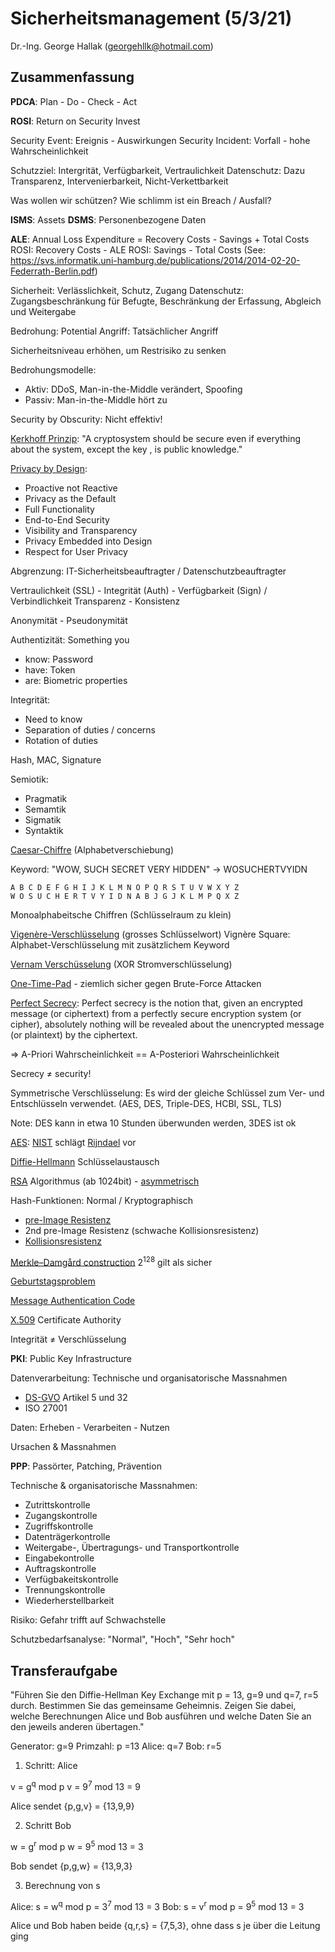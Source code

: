 # Sicherheitsmanagement (5/3/21)
Dr.-Ing. George Hallak ([georgehllk@hotmail.com](mailto:georgehllk@hotmail.com))

## Zusammenfassung

**PDCA**: Plan - Do - Check - Act

**ROSI**: Return on Security Invest

Security Event: Ereignis - Auswirkungen
Security Incident: Vorfall - hohe Wahrscheinlichkeit

Schutzziel: Intergrität, Verfügbarkeit, Vertraulichkeit
Datenschutz: Dazu Transparenz, Intervenierbarkeit, Nicht-Verkettbarkeit

Was wollen wir schützen? Wie schlimm ist ein Breach / Ausfall?

**ISMS**: Assets
**DSMS**: Personenbezogene Daten

**ALE**: Annual Loss Expenditure = Recovery Costs - Savings + Total Costs
ROSI: Recovery Costs - ALE
ROSI: Savings - Total Costs
(See: https://svs.informatik.uni-hamburg.de/publications/2014/2014-02-20-Federrath-Berlin.pdf)

Sicherheit: Verlässlichkeit, Schutz, Zugang
Datenschutz: Zugangsbeschränkung für Befugte, Beschränkung der Erfassung, Abgleich und Weitergabe

Bedrohung: Potential
Angriff: Tatsächlicher Angriff

Sicherheitsniveau erhöhen, um Restrisiko zu senken

Bedrohungsmodelle:
- Aktiv: DDoS, Man-in-the-Middle verändert, Spoofing
- Passiv: Man-in-the-Middle hört zu

Security by Obscurity: Nicht effektiv!

[Kerkhoff Prinzip](https://en.wikipedia.org/wiki/Kerckhoffs%27s_principle): "A cryptosystem should be secure even if everything about the system, except the key , is public knowledge."

[Privacy by Design](https://deviq.io/resources/articles/privacy-by-design/):
- Proactive not Reactive
- Privacy as the Default
- Full Functionality
- End-to-End Security
- Visibility and Transparency
- Privacy Embedded into Design
- Respect for User Privacy

Abgrenzung: IT-Sicherheitsbeauftragter / Datenschutzbeauftragter

Vertraulichkeit (SSL) - Integrität (Auth) - Verfügbarkeit (Sign) / Verbindlichkeit
Transparenz - Konsistenz

Anonymität - Pseudonymität

Authentizität: Something you
- know: Password
- have: Token
- are: Biometric properties

Integrität:
- Need to know
- Separation of duties / concerns
- Rotation of duties

Hash, MAC, Signature

Semiotik:
- Pragmatik
- Semamtik
- Sigmatik
- Syntaktik

[Caesar-Chiffre](https://en.wikipedia.org/wiki/Caesar_cipher) (Alphabetverschiebung)

Keyword: "WOW, SUCH SECRET VERY HIDDEN" -> WOSUCHERTVYIDN

    A B C D E F G H I J K L M N O P Q R S T U V W X Y Z
    W O S U C H E R T V Y I D N A B J G J K L M P Q X Z

Monoalphabeitsche Chiffren (Schlüsselraum zu klein)

[Vigenère-Verschlüsselung](https://en.wikipedia.org/wiki/Vigen%C3%A8re_cipher) (grosses Schlüsselwort)
Vignère Square: Alphabet-Verschlüsselung mit zusätzlichem Keyword

[Vernam Verschüsselung](https://www.hypr.com/vernam-cipher/) (XOR Stromverschlüsselung)

[One-Time-Pad](https://en.wikipedia.org/wiki/One-time_pad) - ziemlich sicher gegen Brute-Force Attacken

[Perfect Secrecy](https://crypto.stackexchange.com/questions/3896/simply-put-what-does-perfect-secrecy-mean): Perfect secrecy is the notion that, given an encrypted message (or ciphertext) from a perfectly secure encryption system (or cipher), absolutely nothing will be revealed about the unencrypted message (or plaintext) by the ciphertext.

=> A-Priori Wahrscheinlichkeit == A-Posteriori Wahrscheinlichkeit

Secrecy &ne; security!

Symmetrische Verschlüsselung: Es wird der gleiche Schlüssel zum Ver- und Entschlüsseln verwendet.
(AES, DES, Triple-DES, HCBI, SSL, TLS)

Note: DES kann in etwa 10 Stunden überwunden werden, 3DES ist ok

[AES](https://en.wikipedia.org/wiki/Advanced_Encryption_Standard): [NIST](https://www.nist.gov/) schlägt [Rijndael](https://blog.finjan.com/rijndael-encryption-algorithm/) vor

[Diffie-Hellmann](https://security.stackexchange.com/questions/45963/diffie-hellman-key-exchange-in-plain-english) Schlüsselaustausch

[RSA](https://en.wikipedia.org/wiki/RSA_%28cryptosystem%29) Algorithmus (ab 1024bit) - [asymmetrisch](https://www.exabeam.com/information-security/rsa-algorithm/)

Hash-Funktionen: Normal / Kryptographisch
- [pre-Image Resistenz](https://en.wikipedia.org/wiki/Preimage_attack)
- 2nd pre-Image Resistenz (schwache Kollisionsresistenz)
- [Kollisionsresistenz](https://en.wikipedia.org/wiki/Collision_resistance)

[Merkle–Damgård construction](https://en.wikipedia.org/wiki/Merkle%E2%80%93Damg%C3%A5rd_construction)
2<sup>128</sup> gilt als sicher

[Geburtstagsproblem](https://betterexplained.com/articles/understanding-the-birthday-paradox/) 

[Message Authentication Code](https://en.wikipedia.org/wiki/Message_authentication_code)

[X.509](https://searchsecurity.techtarget.com/definition/X509-certificate) Certificate Authority

Integrität &ne; Verschlüsselung

**PKI**: Public Key Infrastructure

Datenverarbeitung: Technische und organisatorische Massnahmen
- [DS-GVO](https://dsgvo-vorlagen.de/tom-nach-dsgvo-richtig-dokumentieren) Artikel 5 und 32
- ISO 27001

Daten: Erheben - Verarbeiten - Nutzen 

Ursachen & Massnahmen

**PPP**: Passörter, Patching, Prävention

Technische & organisatorische Massnahmen:
- Zutrittskontrolle 
- Zugangskontrolle
- Zugriffskontrolle
- Datenträgerkontrolle
- Weitergabe-, Übertragungs- und Transportkontrolle
- Eingabekontrolle
- Auftragskontrolle
- Verfügbakeitskontrolle
- Trennungskontrolle
- Wiederherstellbarkeit

Risiko: Gefahr trifft auf Schwachstelle

Schutzbedarfsanalyse: "Normal", "Hoch", "Sehr hoch"

## Transferaufgabe

"Führen Sie den Diffie-Hellman Key Exchange mit p = 13, g=9 und q=7, r=5 durch. Bestimmen Sie das gemeinsame Geheimnis. Zeigen Sie dabei, welche Berechnungen Alice und Bob ausführen und welche Daten Sie an den jeweils anderen übertagen."

Generator: g=9
Primzahl: p =13
Alice: q=7
Bob: r=5

1. Schritt: Alice

v = g<sup>q</sup> mod p
v = 9<sup>7</sup> mod 13 = 9

Alice sendet {p,g,v} = {13,9,9}

2. Schritt Bob

w = g<sup>r</sup> mod p
w = 9<sup>5</sup> mod 13 = 3

Bob sendet {p,g,w} = {13,9,3}

3. Berechnung von s

Alice: s = w<sup>q</sup> mod p = 3<sup>7</sup> mod 13 = 3
Bob: s = v<sup>r</sup> mod p = 9<sup>5</sup> mod 13 = 3

Alice und Bob haben beide {q,r,s} = {7,5,3}, ohne dass s je über die Leitung ging

<!--stackedit_data:
eyJoaXN0b3J5IjpbLTg0OTUxNTc2OCwtMTk3ODI5MTMzNSw4Nz
MwNTY0NDgsLTM0NDM0OTk5OSwtMzAyNTg3MTYxLDg2OTY2NDkz
NV19
-->